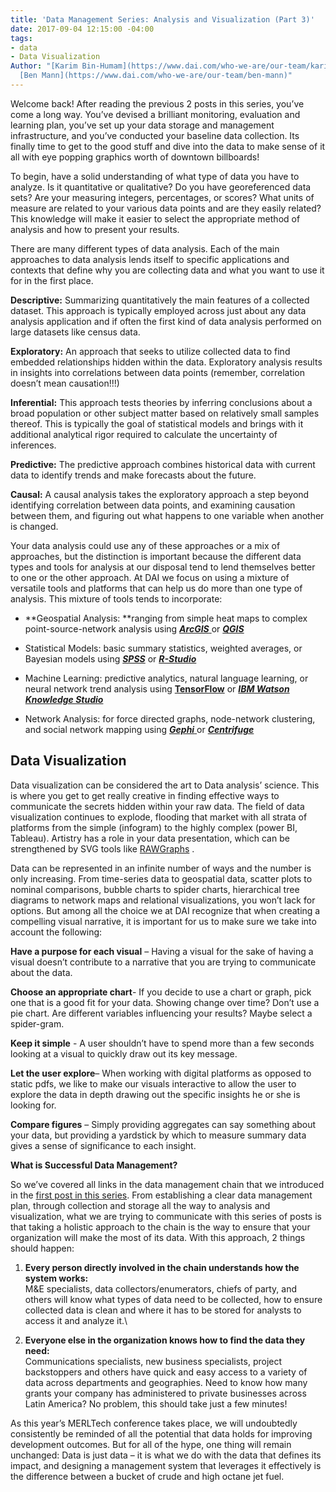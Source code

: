 ```yaml
---
title: 'Data Management Series: Analysis and Visualization (Part 3)'
date: 2017-09-04 12:15:00 -04:00
tags:
- data
- Data Visualization
Author: "[Karim Bin-Humam](https://www.dai.com/who-we-are/our-team/karim-bin-humam);
  [Ben Mann](https://www.dai.com/who-we-are/our-team/ben-mann)"
---
```


Welcome back! After reading the previous 2 posts in this series, you’ve come a long way. You’ve devised a brilliant monitoring, evaluation and learning plan, you’ve set up your data storage and management infrastructure, and you’ve conducted your baseline data collection. Its finally time to get to the good stuff and dive into the data to make sense of it all with eye popping graphics worth of downtown billboards!

<!--more-->

To begin, have a solid understanding of what type of data you have to analyze. Is it quantitative or qualitative? Do you have georeferenced data sets? Are your measuring integers, percentages, or scores? What units of measure are related to your various data points and are they easily related? This knowledge will make it easier to select the appropriate method of analysis and how to present your results.

There are many different types of data analysis. Each of the main approaches to data analysis lends itself to specific applications and contexts that define why you are collecting data and what you want to use it for in the first place.

**Descriptive:** Summarizing quantitatively the main features of a collected dataset. This approach is typically employed across just about any data analysis application and if often the first kind of data analysis performed on large datasets like census data.

**Exploratory:** An approach that seeks to utilize collected data to find embedded relationships hidden within the data. Exploratory analysis results in insights into correlations between data points (remember, correlation doesn’t mean causation!!!)

**Inferential:** This approach tests theories by inferring conclusions about a broad population or other subject matter based on relatively small samples thereof. This is typically the goal of statistical models and brings with it additional analytical rigor required to calculate the uncertainty of inferences.

**Predictive:** The predictive approach combines historical data with current data to identify trends and make forecasts about the future.

**Causal:** A causal analysis takes the exploratory approach a step beyond identifying correlation between data points, and examining causation between them, and figuring out what happens to one variable when another is changed.

Your data analysis could use any of these approaches or a mix of approaches, but the distinction is important because the different data types and tools for analysis at our disposal tend to lend themselves better to one or the other approach. At DAI we focus on using a mixture of versatile tools and platforms that can help us do more than one type of analysis. This mixture of tools tends to incorporate:

* \*\*Geospatial Analysis: \*\*ranging from simple heat maps to complex point-source-network analysis using ***[ArcGIS](http://www.arcgis.com/features/index.html)***[ ](http://www.arcgis.com/features/index.html)or ***[QGIS](https://dai-global-digital.com/open-source-series-spatial-analysis-with-qgis.html)***

* Statistical Models: basic summary statistics, weighted averages, or Bayesian models using ***[SPSS](https://www.ibm.com/analytics/us/en/technology/spss/)*** or ***[R-Studio](https://www.rstudio.com/)***

* Machine Learning: predictive analytics, natural language learning, or neural network trend analysis using **[TensorFlow](https://www.tensorflow.org/)** or ***[IBM Watson Knowledge Studio](https://www.ibm.com/watson/)***

* Network Analysis: for force directed graphs, node-network clustering, and social network mapping using ***[Gephi](https://gephi.org/)***[ ](https://gephi.org/)or ***[Centrifuge](http://centrifugesystems.com/)***

## Data Visualization

Data visualization can be considered the art to Data analysis’ science. This is where you get to get really creative in finding effective ways to communicate the secrets hidden within your raw data. The field of data visualization continues to explode, flooding that market with all strata of platforms from the simple (infogram) to the highly complex (power BI, Tableau). Artistry has a role in your data presentation, which can be strengthened by SVG tools like [RAWGraphs](http://rawgraphs.io/) .

Data can be represented in an infinite number of ways and the number is only increasing. From time-series data to geospatial data, scatter plots to nominal comparisons, bubble charts to spider charts, hierarchical tree diagrams to network maps and relational visualizations, you won’t lack for options. But among all the choice we at DAI recognize that when creating a compelling visual narrative, it is important for us to make sure we take into account the following:

**Have a purpose for each visual** – Having a visual for the sake of having a visual doesn’t contribute to a narrative that you are trying to communicate about the data.

**Choose an appropriate chart**- If you decide to use a chart or graph, pick one that is a good fit for your data. Showing change over time? Don’t use a pie chart. Are different variables influencing your results? Maybe select a spider-gram.

**Keep it simple** - A user shouldn’t have to spend more than a few seconds looking at a visual to quickly draw out its key message.

**Let the user explore**– When working with digital platforms as opposed to static pdfs, we like to make our visuals interactive to allow the user to explore the data in depth drawing out the specific insights he or she is looking for.

**Compare figures** – Simply providing aggregates can say something about your data, but providing a yardstick by which to measure summary data gives a sense of significance to each insight.

**What is Successful Data Management?**

So we’ve covered all links in the data management chain that we introduced in the [first post in this series](https://dai-global-digital.com/data-management-series-planning-and-collecting-part-1.html). From establishing a clear data management plan, through collection and storage all the way to analysis and visualization, what we are trying to communicate with this series of posts is that taking a holistic approach to the chain is the way to ensure that your organization will make the most of its data. With this approach, 2 things should happen:

1. **Every person directly involved in the chain understands how the system works:**\
   M&E specialists, data collectors/enumerators, chiefs of party, and others will know what types of data need to be collected, how to ensure collected data is clean and where it has to be stored for analysts to access it and analyze it.\\

2. **Everyone else in the organization knows how to find the data they need:**\
   Communications specialists, new business specialists, project backstoppers and others have quick and easy access to a variety of data across departments and geographies. Need to know how many grants your company has administered to private businesses across Latin America? No problem, this should take just a few minutes!

As this year’s MERLTech conference takes place, we will undoubtedly consistently be reminded of all the potential that data holds for improving development outcomes. But for all of the hype, one thing will remain unchanged: Data is just data – it is what we do with the data that defines its impact, and designing a management system that leverages it effectively is the difference between a bucket of crude and high octane jet fuel.